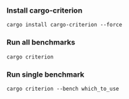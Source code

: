 ### Install cargo-criterion

```shell
cargo install cargo-criterion --force
```

### Run all benchmarks

```shell
cargo criterion
```

### Run single benchmark

```shell
cargo criterion --bench which_to_use
```
